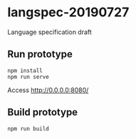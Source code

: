 # langspec-20190727
Language specification draft

## Run prototype
```
npm install
npm run serve
```
Access http://0.0.0.0:8080/
## Build prototype
```
npm run build
```
